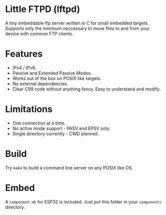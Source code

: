 # Little FTPD (lftpd)

A tiny embeddable ftp server written in C for small embedded targets.
Supports only the minimum neccessary to move files to and from your
device with common FTP clients.


# Features

* IPv4 / IPv6.
* Passive and Extended Passive Modes.
* Works out of the box on POSIX like targets.
* No external dependencies.
* Clear C99 code without anything fancy. Easy to understand and modify.


# Limitations

* One connection at a time.
* No active mode support - PASV and EPSV only.
* Single directory currently - CWD planned.


# Build

Try `make` to build a command line server on any POSIX like OS.


# Embed

A `component.mk` for ESP32 is included. Just put this folder in your
`components` directory.
 